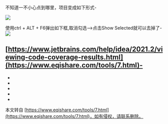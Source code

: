 不知道一不小心点到哪里，项目变成如下形式-

![](https://i.postimg.cc/L8MpbYvM/1217818-20180117184421053-2089912074-1.png)

使用ctrl + ALT + F6弹出如下框,取消勾选-->点击Show Selected就可以去掉了-
 ![](https://i.postimg.cc/vZHfz2wC/1217818-20180117184545381-746149379.png)

[https://www.jetbrains.com/help/idea/2021.2/viewing-code-coverage-results.html](https://www.eqishare.com/tools/7.html)-
-
-
-
-
-

-

本文转自 [https://www.eqishare.com/tools/7.html](https://www.eqishare.com/tools/7.html)，如有侵权，请联系删除。
